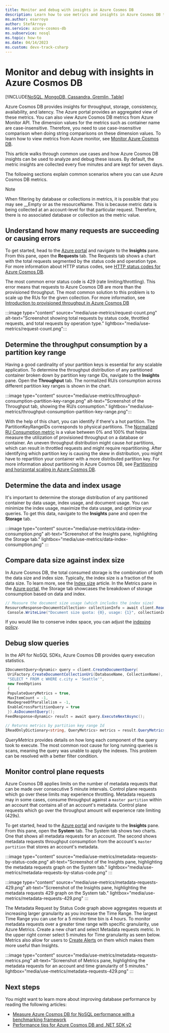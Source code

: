 ```yaml
---
title: Monitor and debug with insights in Azure Cosmos DB
description: Learn how to use metrics and insights in Azure Cosmos DB to debug common issues and monitor the database.
ms.author: esarroyo
author: StefArroyo
ms.service: azure-cosmos-db
ms.subservice: nosql
ms.topic: how-to
ms.date: 04/14/2023
ms.custom: devx-track-csharp
---
```


# Monitor and debug with insights in Azure Cosmos DB

[!INCLUDE[NoSQL, MongoDB, Cassandra, Gremlin, Table](includes/appliesto-nosql-mongodb-cassandra-gremlin-table.md)]

Azure Cosmos DB provides insights for throughput, storage, consistency, availability, and latency. The Azure portal provides an aggregated view of these metrics. You can also view Azure Cosmos DB metrics from Azure Monitor API. The dimension values for the metrics such as container name are case-insensitive. Therefore, you need to use case-insensitive comparison when doing string comparisons on these dimension values. To learn how to view metrics from Azure monitor, see [Monitor Azure Cosmos DB](./monitor.md).

This article walks through common use cases and how Azure Cosmos DB insights can be used to analyze and debug these issues. By default, the metric insights are collected every five minutes and are kept for seven days.

The following sections explain common scenarios where you can use Azure Cosmos DB metrics.

>[!NOTE]
> When filtering by database or collections in metrics, it is possible that you may see __Empty or <Empty> as the resourceName. This is because metric data is being collected at an account-level for that particular request. Therefore, there is no associated database or collection as the metric value.

## Understand how many requests are succeeding or causing errors

To get started, head to the [Azure portal](https://portal.azure.com) and navigate to the **Insights** pane. From this pane, open the **Requests** tab. The Requests tab shows a chart with the total requests segmented by the status code and operation type. For more information about HTTP status codes, see [HTTP status codes for Azure Cosmos DB](/rest/api/cosmos-db/http-status-codes-for-cosmosdb).

The most common error status code is 429 (rate limiting/throttling). This error means that requests to Azure Cosmos DB are more than the provisioned throughput. The most common solution to this problem is to scale up the RUs for the given collection. For more information, see [Introduction to provisioned throughput in Azure Cosmos DB](./set-throughput.md)

:::image type="content" source="media/use-metrics/request-count.png" alt-text="Screenshot showing total requests by status code, throttled requests, and total requests by operation type." lightbox="media/use-metrics/request-count.png":::

## Determine the throughput consumption by a partition key range

Having a good cardinality of your partition keys is essential for any scalable application. To determine the throughput distribution of any partitioned container broken down by partition key range IDs, navigate to the **Insights** pane. Open the **Throughput** tab. The normalized RU/s consumption across different partition key ranges is shown in the chart.

:::image type="content" source="media/use-metrics/throughput-consumption-partition-key-range.png" alt-text="Screenshot of the Throughput tab, showing the RU/s consumption." lightbox="media/use-metrics/throughput-consumption-partition-key-range.png":::

With the help of this chart, you can identify if there's a hot partition. The PartitionKeyRangeIDs corresponds to physical partitions. The [Normalized RU Consumption metric](./monitor-normalized-request-units.md#metric-definition) is a value between 0% and 100% that helps measure the utilization of provisioned throughput on a database or container. An uneven throughput distribution might cause *hot* partitions, which can result in throttled requests and might require repartitioning. After identifying which partition key is causing the skew in distribution, you might have to repartition your container with a more distributed partition key. For more information about partitioning in Azure Cosmos DB, see [Partitioning and horizontal scaling in Azure Cosmos DB](./partitioning-overview.md).

## Determine the data and index usage

It's important to determine the storage distribution of any partitioned container by data usage, index usage, and document usage. You can minimize the index usage, maximize the data usage, and optimize your queries. To get this data, navigate to the **Insights** pane and open the **Storage** tab.

:::image type="content" source="media/use-metrics/data-index-consumption.png" alt-text="Screenshot of the Insights pane, highlighting the Storage tab." lightbox="media/use-metrics/data-index-consumption.png" :::

## Compare data size against index size

In Azure Cosmos DB, the total consumed storage is the combination of both the data size and index size. Typically, the index size is a fraction of the data size. To learn more, see the [Index size](index-policy.md#index-size) article. In the Metrics pane in the [Azure portal](https://portal.azure.com), the Storage tab showcases the breakdown of storage consumption based on data and index.

```csharp
// Measure the document size usage (which includes the index size)  
ResourceResponse<DocumentCollection> collectionInfo = await client.ReadDocumentCollectionAsync(UriFactory.CreateDocumentCollectionUri("db", "coll"));
 Console.WriteLine("Document size quota: {0}, usage: {1}", collectionInfo.DocumentQuota, collectionInfo.DocumentUsage);
```

If you would like to conserve index space, you can adjust the [indexing policy](index-policy.md).

## Debug slow queries

In the API for NoSQL SDKs, Azure Cosmos DB provides query execution statistics.

```csharp
IDocumentQuery<dynamic> query = client.CreateDocumentQuery(
 UriFactory.CreateDocumentCollectionUri(DatabaseName, CollectionName),
 "SELECT * FROM c WHERE c.city = 'Seattle'",
 new FeedOptions
 {
 PopulateQueryMetrics = true,
 MaxItemCount = -1,
 MaxDegreeOfParallelism = -1,
 EnableCrossPartitionQuery = true
 }).AsDocumentQuery();
FeedResponse<dynamic> result = await query.ExecuteNextAsync();

// Returns metrics by partition key range Id
IReadOnlyDictionary<string, QueryMetrics> metrics = result.QueryMetrics;
```

*QueryMetrics* provides details on how long each component of the query took to execute. The most common root cause for long running queries is scans, meaning the query was unable to apply the indexes. This problem can be resolved with a better filter condition.

## Monitor control plane requests

Azure Cosmos DB applies limits on the number of metadata requests that can be made over consecutive 5 minute intervals. Control plane requests which go over these limits may experience throttling. Metadata requests may in some cases, consume throughput against a `master partition` within an account that contains all of an account's metadata. Control plane requests which go over the throughput amount will experience rate limiting (429s).

To get started, head to the [Azure portal](https://portal.azure.com) and navigate to the **Insights** pane. From this pane, open the **System** tab. The System tab shows two charts. One that shows all metadata requests for an account. The second shows metadata requests throughput consumption from the account's `master partition` that stores an account's metadata.

:::image type="content" source="media/use-metrics/metadata-requests-by-status-code.png" alt-text="Screenshot of the Insights pane, highlighting the metadata requests graph on the System tab." lightbox="media/use-metrics/metadata-requests-by-status-code.png" :::

:::image type="content" source="media/use-metrics/metadata-requests-429.png" alt-text="Screenshot of the Insights pane, highlighting the metadata requests 429 graph on the System tab." lightbox="media/use-metrics/metadata-requests-429.png" :::

The Metadata Request by Status Code graph above aggregates requests at increasing larger granularity as you increase the Time Range. The largest Time Range you can use for a 5 minute time bin is 4 hours. To monitor metadata requests over a greater time range with specific granularity, use Azure Metrics. Create a new chart and select Metadata requests metric. In the upper right corner select 5 minutes for Time granularity as seen below. Metrics also allow for users to [Create Alerts](create-alerts.md) on them which makes them more useful than Insights.

:::image type="content" source="media/use-metrics/metadata-requests-metrics.png" alt-text="Screenshot of Metrics pane, highlighting the metadata requests for an account and time granularity of 5 minutes." lightbox="media/use-metrics/metadata-requests-429.png" :::


## Next steps

You might want to learn more about improving database performance by reading the following articles:

* [Measure Azure Cosmos DB for NoSQL performance with a benchmarking framework](performance-testing.md)
* [Performance tips for Azure Cosmos DB and .NET SDK v2](performance-tips.md)
